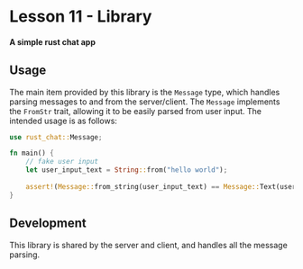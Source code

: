 # Lesson 11 - Library
#### A simple rust chat app

## Usage
The main item provided by this library is the `Message` type, which handles parsing messages to and from the server/client.
The `Message` implements the `FromStr` trait, allowing it to be easily parsed from user input.
The intended usage is as follows:

```rust
use rust_chat::Message;

fn main() {
    // fake user input
    let user_input_text = String::from("hello world");
    
    assert!(Message::from_string(user_input_text) == Message::Text(user_input_text));
}
```

## Development
This library is shared by the server and client, and handles all the message parsing.
